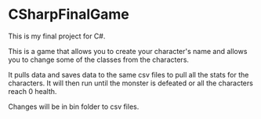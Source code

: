 # CSharpFinalGame
This is my final project for C#.


This is a game that allows you to create your character's name and allows you to change some of the classes from the characters.

It pulls data and saves data to the same csv files to pull all the stats for the characters. It will then run until the monster is defeated or all the characters reach 0 health.

Changes will be in bin folder to csv files.
